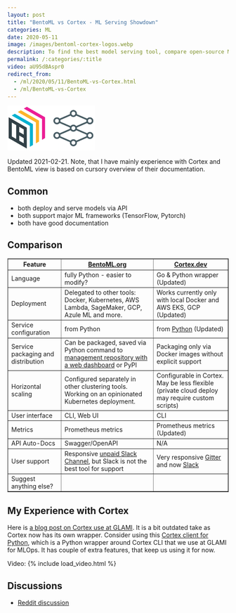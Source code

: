 ```yaml
---
layout: post
title: "BentoML vs Cortex - ML Serving Showdown"
categories: ML
date: 2020-05-11
image: /images/bentoml-cortex-logos.webp
description: To find the best model serving tool, compare open-source MLOps platforms BentoML and Cortex.
permalink: /:categories/:title
video: aU95dBAspr0
redirect_from:
  - /ml/2020/05/11/BentoML-vs-Cortex.html
  - /ml/BentoML-vs-Cortex
---
```



<p><img src="https://raw.githubusercontent.com/vackosar/vackosar.github.io/master/images/bentoml-cortex-logos.webp" alt="BentoML and Cortex logo" style="width: 200px"/></p>

Updated 2021-02-21. Note, that I have mainly experience with Cortex and BentoML view is based on cursory overview of their documentation.

## Common
- both deploy and serve models via API
- both support major ML frameworks (TensorFlow, Pytorch)
- both have good documentation

## Comparison
<table border="1" class="dataframe">
<thead>
    <tr>
        <th scope="col">
            Feature
        </th>
        <th scope="col">
            <a href="https://www.bentoml.org">BentoML.org</a> 
        </th>
        <th scope="col">
            <a href="https://www.cortex.dev/">Cortex.dev</a> 
        </th>
    </tr>
</thead>
<tbody>
    <tr>
        <td>Language</td>
        <td>fully Python - easier to modify?</td>
        <td>Go & Python wrapper (Updated)</td>
    </tr>
    <tr>
        <td>Deployment</td>
        <td>Delegated to other tools: Docker, Kubernetes, AWS Lambda, SageMaker, GCP, Azule ML and more.</td>
        <td>Works currently only with local Docker and AWS EKS, GCP (Updated)</td>
    </tr>
    <tr>
        <td>Service configuration</td>
        <td>from Python</td>
        <td>from <a href="https://pypi.org/project/cortex/">Python</a> (Updated)</td>
    </tr>
    <tr>
        <td>Service packaging and distribution</td>
        <td>Can be packaged, saved via Python command to <a href="https://docs.bentoml.org/en/latest/concepts.html#customizing-model-repository">management repository with a web dashboard</a> or PyPI</td>
        <td>Packaging only via Docker images without explicit support</td>
    </tr>
    <tr>
        <td>Horizontal scaling</td>
        <td>Configured separately in other clustering tools. Working on an opinionated Kubernetes deployment.</td>
        <td>Configurable in Cortex. May be less flexible (private cloud deploy may require custom scripts)</td>
    </tr>
    <tr>
        <td>User interface</td>
        <td>CLI, Web UI</td>
        <td>CLI</td>
    </tr>
    <tr>
        <td>Metrics</td>
        <td>Prometheus metrics</td>
        <td>Prometheus metrics (Updated)</td>
    </tr>
    <tr>
        <td>API Auto-Docs</td>
        <td>Swagger/OpenAPI</td>
        <td>N/A</td>
    </tr>
    <tr>
        <td>User support</td>
        <td>Responsive <a href="https://join.slack.com/t/bentoml/shared_invite/enQtNjcyMTY3MjE4NTgzLTU3ZDc1MWM5MzQxMWQxMzJiNTc1MTJmMzYzMTYwMjQ0OGEwNDFmZDkzYWQxNzgxYWNhNjAxZjk4MzI4OGY1Yjg">unpaid Slack Channel</a>, but Slack is not the best tool for support</td>
        <td>Very responsive <a href="https://gitter.im/cortexlabs/cortex">Gitter</a> and now <a href="https://join.slack.com/t/cortex-dot-dev/shared_invite/zt-lf58axgy-0QkLZzFSSku5_Jybd9yiZQ">Slack</a></td>
    </tr>
    <tr>
        <td>Suggest anything else?</td>
        <td></td>
        <td></td>
    </tr>
</tbody>
</table>

## My Experience with Cortex

Here is [a blog post on Cortex use at GLAMI](https://medium.com/@aiteamglami/serve-your-ml-models-in-aws-using-python-9908a4127a13).
It is a bit outdated take as Cortex now has its own wrapper.
Consider using this [Cortex client for Python](https://github.com/glami/cortex-serving-client), which is a Python wrapper around Cortex CLI that we use at GLAMI for MLOps.
It has couple of extra features, that keep us using it for now.

Video:
{% include load_video.html %}

## Discussions
- <a href="https://www.reddit.com/r/MachineLearning/comments/ghikdz/d_is_this_fair_bentoml_vs_cortex_comparison/">Reddit discussion</a>


